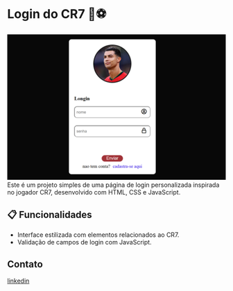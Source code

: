 # Login do CR7 🚀⚽
<img src="img/design.png">
Este é um projeto simples de uma página de login personalizada inspirada no jogador CR7, desenvolvido com HTML, CSS e JavaScript.

## 📋 Funcionalidades
- Interface estilizada com elementos relacionados ao CR7.
- Validação de campos de login com JavaScript.

## Contato
[linkedin](https://www.linkedin.com/in/daniel-alves-9872392a7/)


